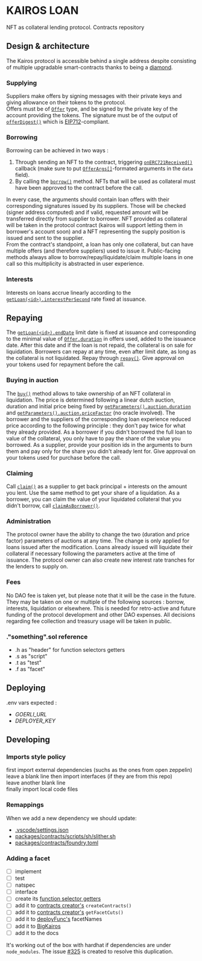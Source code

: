 # KAIROS LOAN

NFT as collateral lending protocol. Contracts repository

## Design & architecture

The Kairos protocol is accessible behind a single address despite consisting of multiple upgradable smart-contracts thanks to being a [diamond](https://eips.ethereum.org/EIPS/eip-2535).

### Supplying

Suppliers make offers by signing messages with their private keys and giving allowance on their tokens to the protocol.  
Offers must be of [`Offer`](src/DataStructure/Objects.sol) type, and be signed by the private key of the account providing the tokens. The signature must be of the output of [`offerDigest()`](src/Signature.sol) which is [EIP712](https://eips.ethereum.org/EIPS/eip-712)-compliant.

### Borrowing

Borrowing can be achieved in two ways :

1. Through sending an NFT to the contract, triggering [`onERC721Received()`](src/BorrowFacet.sol) callback (make sure to put [`OfferArgs[]`](src/DataStructure/Objects.sol)-formated arguments in the `data` field).
2. By calling the [`borrow()`](src/BorrowFacet.sol) method. NFTs that will be used as collateral must have been approved to the contract before the call.

In every case, the arguments should contain loan offers with their corresponding signatures issued by its suppliers. Those will be checked (signer address computed) and if valid, requested amount will be transferred directly from supplier to borrower. NFT provided as collateral will be taken in the protocol contract (kairos will support letting them in borrower's account soon) and a NFT representing the supply position is issued and sent to the supplier.  
From the contract's standpoint, a loan has only one collateral, but can have multiple offers (and therefore suppliers) used to issue it. Public-facing methods always allow to borrow/repay/liquidate/claim multiple loans in one call so this multiplicity is abstracted in user experience.

### Interests

Interests on loans accrue linearly according to the [`getLoan(<id>).interestPerSecond`](src/ProtocolFacet.sol) rate fixed at issuance.

## Repaying

The [`getLoan(<id>).endDate`](src/ProtocolFacet.sol) limit date is fixed at issuance and corresponding to the minimal value of [`Offer.duration`](src/DataStructure/Objects.sol) in offers used, added to the issuance date. After this date and if the loan is not repaid, the collateral is on sale for liquidation. Borrowers can repay at any time, even after limit date, as long as the collateral is not liquidated. Repay through [`repay()`](src/RepayFacet.sol). Give approval on your tokens used for repayment before the call.

### Buying in auction

The [`buy()`](src/AuctionFacet.sol) method allows to take ownership of an NFT collateral in liquidation. The price is determined following a linear dutch auction, duration and initial price being fixed by [`getParameters().auction.duration`](src/ProtocolFacet.sol) and [`getParameters().auction.priceFactor`](src/ProtocolFacet.sol) (no oracle involved). The borrower and the suppliers of the corresponding loan experience reduced price according to the following principle : they don't pay twice for what they already provided. As a borrower if you didn't borrowed the full loan to value of the collateral, you only have to pay the share of the value you borrowed. As a supplier, provide your position ids in the arguments to burn them and pay only for the share you didn't already lent for. Give approval on your tokens used for purchase before the call.

### Claiming

Call [`claim()`](src/ClaimFacet.sol) as a supplier to get back principal + interests on the amount you lent. Use the same method to get your share of a liquidation. As a borrower, you can claim the value of your liquidated collateral that you didn't borrow, call [`claimAsBorrower()`](src/ClaimFacet.sol).

### Administration

The protocol owner have the ability to change the two (duration and price factor) parameters of auctions at any time.
The change is only applied for loans issued after the modification. Loans already issued will liquidate their
collateral if necessary following the parameters active at the time of issuance. The protocol owner can also create new
interest rate tranches for the lenders to supply on.

### Fees

No DAO fee is taken yet, but please note that it will be the case in the future. They may be taken on one or multiple of the following sources : borrow, interests, liquidation or elsewhere. This is needed for retro-active and future funding of the protocol development and other DAO expenses. All decisions regarding fee collection and treasury usage will be taken in public.

### ."something".sol reference

- .h as "header" for function selectors getters
- .s as "script"
- .t as "test"
- .f as "facet"

## Deploying

.env vars expected :

- _GOERLI_URL_
- _DEPLOYER_KEY_

## Developing

### Imports style policy

first import external dependencies (suchs as the ones from open zeppelin)  
leave a blank line
then import interfaces (if they are from this repo)  
leave another blank line  
finally import local code files

### Remappings

When we add a new dependency we should update:

- [.vscode/settings.json](../../.vscode/settings.json#L26-L31)
- [packages/contracts/scripts/sh/slither.sh](scripts/sh/slither.sh#L2)
- [packages/contracts/foundry.toml](foundry.toml#L9-L14)

### Adding a facet

- [ ] implement
- [ ] test
- [ ] natspec
- [ ] interface
- [ ] create its [function selector getters](src/utils/FuncSelectors.h.sol)
- [ ] add it to [contracts creator's](src/ContractsCreator.sol) `createContracts()`
- [ ] add it to [contracts creator's](src/ContractsCreator.sol) `getFacetCuts()`
- [ ] add it to [deployFunc's](scripts/ts/deployFunc.ts) facetNames
- [ ] add it to [BigKairos](test/Commons/BigKairos.sol)
- [ ] add it to the docs

It's working out of the box with hardhat if dependencies are under `node_modules`.
The issue [#325](https://github.com/kairos-loan/monorepo/issues/325) is created to resolve this duplication.

